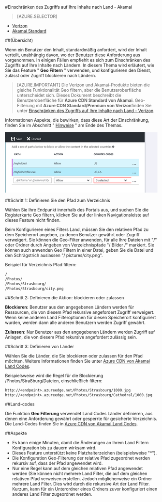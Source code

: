<properties
    pageTitle="Einschränken des Zugriffs auf Ihre Inhalte Azure CDN nach Land | Microsoft Azure"
    description="Informationen Sie zum Einschränken des Zugriffs auf Ihre Azure CDN Inhalt mithilfe der Funktion Geo filtern."
    services="cdn"
    documentationCenter=""
    authors="camsoper, rli"
    manager="akucer"
    editor=""/>

<tags
    ms.service="cdn"
    ms.workload="tbd"
    ms.tgt_pltfrm="na"
    ms.devlang="na"
    ms.topic="article"
    ms.date="10/14/2016"
    ms.author="Lichard"/>

#<a name="restrict-access-to-your-content-by-country---akamai"></a>Einschränken des Zugriffs auf Ihre Inhalte nach Land - Akamai

> [AZURE.SELECTOR]
- [Verizon](cdn-restrict-access-by-country.md)
- [Akamai Standard](cdn-restrict-access-by-country-akamai.md)

##<a name="overview"></a>(Übersicht)

Wenn ein Benutzer den Inhalt, standardmäßig anfordert, wird der Inhalt verteilt, unabhängig davon, wo der Benutzer diese Anforderung aus vorgenommen. In einigen Fällen empfiehlt es sich zum Einschränken des Zugriffs auf Ihre Inhalte nach Ländern. In diesem Thema wird erläutert, wie Sie das Feature " **Geo Filtern** " verwenden, und konfigurieren den Dienst, zulässt oder Zugriff blockieren nach Ländern.

> [AZURE.IMPORTANT] Die Verizon und Akamai-Produkte bieten die gleiche Funktionalität Geo filtern, aber die Benutzeroberfläche unterscheidet sich. Dieses Dokument beschreibt die Benutzeroberfläche für **Azure CDN Standard von Akamai**. Geo-Filterung mit **Azure CDN Standard/Premium von Verizon**finden Sie unter [Einschränken des Zugriffs auf Ihre Inhalte nach Land - Verizon](cdn-restrict-access-by-country.md).

Informationen Aspekte, die bewirken, dass diese Art der Einschränkung, finden Sie im Abschnitt " [Hinweise](cdn-restrict-access-by-country.md#considerations) " am Ende des Themas.  

![Land filtern](./media/cdn-filtering/cdn-country-filtering-akamai.png)

##<a name="step-1-define-the-directory-path"></a>Schritt 1: Definieren Sie den Pfad zum Verzeichnis

Wählen Sie Ihre Endpunkt innerhalb des Portals aus, und suchen Sie die Registerkarte Geo filtern, klicken Sie auf der linken Navigationsleiste auf dieses Feature nicht finden.

Beim Konfigurieren eines Filters Land, müssen Sie den relativen Pfad zu dem Speicherort angeben, zu denen Benutzer gewährt oder Zugriff verweigert. Sie können die Geo-Filter anwenden, für alle Ihre Dateien mit "/" oder Ordner durch Angeben von Verzeichnispfade "/ Bilder /" markiert. Sie können auch anwenden Geo Filtern in einer Datei, geben Sie die Datei und den Schrägstrich auslassen "/ pictures/city.png".

Beispiel für Verzeichnis Pfad filtern:

    /                                 
    /Photos/
    /Photos/Strasbourg/
    /Photos/Strasbourg/city.png

##<a name="step-2-define-the-action-block-or-allow"></a>Schritt 2: Definieren die Aktion: blockieren oder zulassen

**Blockieren:** Benutzer aus den angegebenen Ländern werden für Ressourcen, die von diesem Pfad rekursive angefordert Zugriff verweigert. Wenn keine anderen Land Filteroptionen für diesen Speicherort konfiguriert wurden, werden dann alle anderen Benutzern werden Zugriff gewährt.

**Zulassen:** Nur Benutzer aus den angegebenen Ländern werden Zugriff auf Anlagen, die von diesem Pfad rekursive angefordert zulässig sein.

##<a name="step-3-define-the-countries"></a>Schritt 3: Definieren von Länder

Wählen Sie die Länder, die Sie blockieren oder zulassen für den Pfad möchten. Weitere Informationen finden Sie unter [Azure CDN von Akamai Land Codes](https://msdn.microsoft.com/library/mt761717.aspx).

Beispielsweise wird die Regel für die Blockierung /Photos/Straßburg/Dateien, einschließlich filtern:

    http://<endpoint>.azureedge.net/Photos/Strasbourg/1000.jpg
    http://<endpoint>.azureedge.net/Photos/Strasbourg/Cathedral/1000.jpg


##<a name="country-codes"></a>Land-codes

Die Funktion **Geo Filterung** verwendet Land Codes Länder definieren, aus denen eine Anforderung gewährt oder gesperrte für gesicherte Verzeichnis. Die Land-Codes finden Sie in [Azure CDN von Akamai Land Codes](https://msdn.microsoft.com/library/mt761717.aspx). 

##<a name="a-idconsiderationsaconsiderations"></a><a id="considerations"></a>Aspekte

- Es kann einige Minuten, damit die Änderungen an Ihrem Land Filtern Konfiguration bis zu dauern wirksam wird.
- Dieses Feature unterstützt keine Platzhalterzeichen (beispielsweise "*").
- Die Konfiguration Geo-Filterung der relative Pfad zugeordnet werden rekursiv auf, dass der Pfad angewendet wird.
- Nur eine Regel kann auf dem gleichen relativen Pfad angewendet werden (Sie können nicht mehrere Land Filter, die auf dem gleichen relativen Pfad verweisen erstellen. Jedoch möglicherweise ein Ordner mehrere Land Filter. Dies wird durch die rekursive Art der Land Filter. Kurzum, kann für ein Unterordner eines Ordners zuvor konfiguriert einen anderes Land Filter zugeordnet werden.

